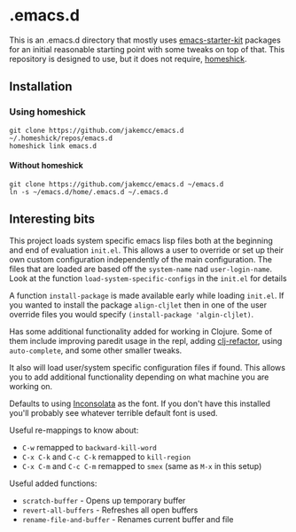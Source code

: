 # .emacs.d

This is an .emacs.d directory that mostly uses
[emacs-starter-kit](https://github.com/technomancy/emacs-starter-kit)
packages for an initial reasonable starting point with some tweaks on
top of that. This repository is designed to use, but it does not
require, [homeshick](https://github.com/andsens/homeshick).

## Installation

### Using homeshick

    git clone https://github.com/jakemcc/emacs.d ~/.homeshick/repos/emacs.d
    homeshick link emacs.d

#### Without homeshick

    git clone https://github.com/jakemcc/emacs.d ~/emacs.d
    ln -s ~/emacs.d/home/.emacs.d ~/.emacs.d


## Interesting bits

This project loads system specific emacs lisp files both at the
beginning and end of evaluation `init.el`. This allows a user to
override or set up their own custom configuration independently of the
main configuration. The files that are loaded are based off the
`system-name` nad `user-login-name`. Look at the function
`load-system-specific-configs` in the `init.el` for details

A function `install-package` is made available early while loading
`init.el`. If you wanted to install the package `align-cljlet` then in
one of the user override files you would specify `(install-package 'algin-cljlet)`.

Has some additional functionality added for working in Clojure. Some
of them include improving paredit usage in the repl, adding
[clj-refactor](https://github.com/magnars/clj-refactor.el), using
`auto-complete`, and some other smaller tweaks.

It also will load user/system specific configuration files if found.
This allows you to add additional functionality depending on what
machine you are working on.

Defaults to using
[Inconsolata](http://levien.com/type/myfonts/inconsolata.html) as the
font. If you don't have this installed you'll probably see whatever
terrible default font is used.

Useful re-mappings to know about:
- `C-w` remapped to `backward-kill-word`
- `C-x C-k` and `C-c C-k` remapped to `kill-region`
- `C-x C-m` and `C-c C-m` remapped to `smex` (same as `M-x` in this setup)

Useful added functions:
- `scratch-buffer` - Opens up temporary buffer
- `revert-all-buffers` - Refreshes all open buffers
- `rename-file-and-buffer` - Renames current buffer and file
